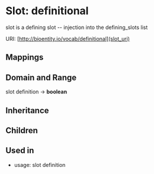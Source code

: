 # Slot: definitional


slot is a defining slot -- injection into the defining_slots list

URI: [http://bioentity.io/vocab/definitional](slot_uri)
## Mappings

## Domain and Range

slot definition -> **boolean**
## Inheritance

## Children

## Used in

 *  usage: slot definition
